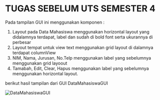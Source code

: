 # TUGAS SEBELUM UTS SEMESTER 4 
Pada tampilan GUI ini menggunakan komponen :
1. Layout pada Data Mahasiswa menggunakan horizontal layout yang didalamnya terdapat, label dan sudah di bold font serta ukurannya di perbesar
2. Layout tempat untuk view text menggunakan grid layout di dalamnya terdapat columnView
3. NIM, Nama, Jurusan, No.Telp menggunakan label yang sebelumnya menggunakan grid layoout 
4. Tamabah, Edit, Clear, Hapus menggunakan label yang sebelumnya menggunakan horizontal layout. 

berikut hasil tampilan dari GUI DataMahasiswaGUI


![DataMahasiswaGUI](https://user-images.githubusercontent.com/72422140/116986190-ac25f380-acf7-11eb-979e-dcb97ee56479.png)
